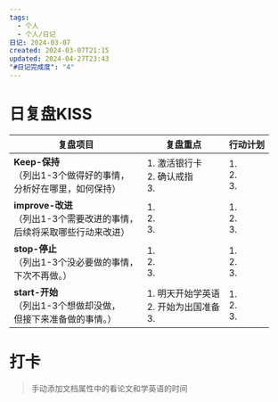 ```yaml
---
tags:
  - 个人
  - 个人/日记
日记: 2024-03-07
created: 2024-03-07T21:15
updated: 2024-04-27T23:43
"#日记完成度": "4"
---
```



# 日复盘KISS
| **复盘项目**                                             | **复盘重点**                         | **行动计划**          |
| ---------------------------------------------------- | -------------------------------- | ----------------- |
| **Keep-保持**<br>（列出1-3个做得好的事情，<br>   分析好在哪里，如何保持）     | 1.  激活银行卡<br>2. 确认戒指<br>3.       | 1.  <br>2. <br>3. |
| **improve-改进**<br>（列出1-3个需要改进的事情，<br>  后续将采取哪些行动来改进） | 1.  <br>2. <br>3.                | 1.  <br>2. <br>3. |
| **stop-停止**<br>（列出1-3个没必要做的事情，<br>下次不再做。）            | 1.  <br>2. <br>3.                | 1.  <br>2. <br>3. |
| **start-开始**<br>（列出1-3个想做却没做，<br>但接下来准备做的事情。）        | 1.  明天开始学英语<br>2.  开始为出国准备<br>3. | 1.  <br>2. <br>3. |


# 打卡
> 手动添加文档属性中的看论文和学英语的时间


